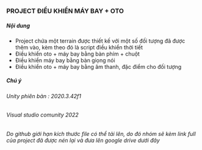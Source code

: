 ### PROJECT ĐIỀU KHIỂN MÁY BAY + OTO

##### Nội dung

*   Project chứa một terrain được thiết kế với một số đối tượng đã được thêm vào, kèm theo đó là script điều khiển thời tiết
*   Điều khiển oto + máy bay bằng bàn phím + chuột
*   Điều khiển máy bay bằng bàn giọng nói
*   Điều khiển oto + máy bay bằng âm thanh, đặc điểm cho đối tượng

##### Chú ý

###### Unity phiên bản : 2020.3.42f1

###### Visual studio comunity 2022

###### Do github giới hạn kích thước file có thể tải lên, do đó nhóm sẽ kèm link full của project đã được nén lại và đưa lên google drive dưới đây
